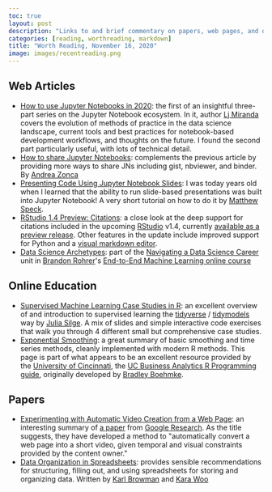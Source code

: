 ```yaml
---
toc: true
layout: post
description: "Links to and brief commentary on papers, web pages, and other material that I've recently read and found shareworthy."
categories: [reading, worthreading, markdown]
title: "Worth Reading, November 16, 2020"
image: images/recentreading.png
---
```


## Web Articles

- [How to use Jupyter Notebooks in 2020](https://ljvmiranda921.github.io/notebook/2020/03/06/jupyter-notebooks-in-2020/): the first of an insightful three-part series on the Jupyter Notebook ecosystem. In it, author [Lj Miranda](https://twitter.com/ljvmiranda921) covers the evolution of methods of practice in the data science landscape, current tools and best practices for notebook-based development workflows, and thoughts on the future. I found the second part particularly useful, with lots of technical detail.
- [How to share Jupyter Notebooks](https://zonca.dev/2020/09/how-to-share-jupyter-notebooks.html): complements the previous article by providing more ways to share JNs including gist, nbviewer, and binder. By [Andrea Zonca](https://twitter.com/andreazonca)
- [Presenting Code Using Jupyter Notebook Slides](https://medium.com/@mjspeck/presenting-code-using-jupyter-notebook-slides-a8a3c3b59d67): I was today years old when I learned that the ability to run slide-based presentations was built into Jupyter Notebook! A very short tutorial on how to do it by [Matthew Speck](https://twitter.com/mjspeck).
- [RStudio 1.4 Preview: Citations](https://blog.rstudio.com/2020/11/09/rstudio-1-4-preview-citations/): a close look at the deep support for citations included in the upcoming [RStudio](https://twitter.com/rstudio) v1.4, currently [available as a preview release](https://www.rstudio.com/products/rstudio/download/preview/). Other features in the update include improved support for Python and a [visual markdown editor](https://www.rstudio.com/products/rstudio/download/preview/).
- [Data Science Archetypes](https://e2eml.school/data_science_archetypes.html): part of the [Navigating a Data Science Career](https://end-to-end-machine-learning.teachable.com/p/navigating-a-data-science-career) unit in [Brandon Rohrer](https://twitter.com/_brohrer_)'s [End-to-End Machine Learning online course](https://end-to-end-machine-learning.teachable.com)

## Online Education

- [Supervised Machine Learning Case Studies in R](https://supervised-ml-course.netlify.app): an excellent overview of and introduction to supervised learning the [tidyverse](https://www.tidyverse.org) / [tidymodels](https://www.tidymodels.org) way by [Julia Silge](https://twitter.com/juliasilge). A mix of slides and simple interactive code exercises that walk you through 4 different small but comprehensive case studies.
- [Exponential Smoothing](http://uc-r.github.io/ts_exp_smoothing): a great summary of basic smoothing and time series methods, cleanly implemented with modern R methods. This page is part of what appears to be an excellent resource provided by the [University of Cincinnati](https://twitter.com/UC_Rstats), the [UC Business Analytics R Programming guide](http://uc-r.github.io), originally developed by [Bradley Boehmke](https://twitter.com/bradleyboehmke).

## Papers

- [Experimenting with Automatic Video Creation from a Web Page](https://ai.googleblog.com/2020/10/experimenting-with-automatic-video.html): an interesting summary of [a paper](https://research.google/pubs/pub49618/) from [Google Research](https://twitter.com/googIeresearch). As the title suggests, they have developed a method to "automatically convert a web page into a short video, given temporal and visual constraints provided by the content owner."
- [Data Organization in Spreadsheets](https://www.tandfonline.com/doi/full/10.1080/00031305.2017.1375989): provides sensible recommendations for structuring, filling out, and using spreadsheets for storing and organizing data. Written by [Karl Browman](https://twitter.com/kwbroman) and [Kara Woo](https://twitter.com/kara_woo)
